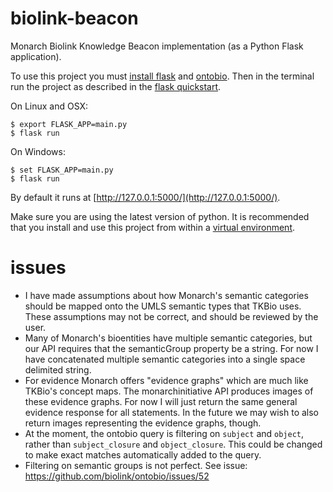 # biolink-beacon #

Monarch Biolink Knowledge Beacon implementation (as a Python Flask application).

To use this project you must [install flask](http://flask.pocoo.org/docs/0.12/installation/#installation) and [ontobio](http://ontobio.readthedocs.io/en/latest/installation.html). Then in the terminal run the project as described in the [flask quickstart](http://flask.pocoo.org/docs/0.12/quickstart/).

On Linux and OSX:

```shell
$ export FLASK_APP=main.py
$ flask run
```

On Windows:

```shell
$ set FLASK_APP=main.py
$ flask run
```

By default it runs at [http://127.0.0.1:5000/](http://127.0.0.1:5000/).

Make sure you are using the latest version of python. It is recommended that you install and use this project from within a [virtual environment](http://python-guide-pt-br.readthedocs.io/en/latest/dev/virtualenvs/).

# issues
- I have made assumptions about how Monarch's semantic categories should be mapped onto the UMLS semantic types that TKBio uses. These assumptions may not be correct, and should be reviewed by the user.
- Many of Monarch's bioentities have multiple semantic categories, but our API requires that the semanticGroup property be a string. For now I have concatenated multiple semantic categories into a single space delimited string.
- For evidence Monarch offers "evidence graphs" which are much like TKBio's concept maps. The monarchinitiative API produces images of these evidence graphs. For now I will just return the same general evidence response for all statements. In the future we may wish to also return images representing the evidence graphs, though.
- At the moment, the ontobio query is filtering on `subject` and `object`, rather than `subject_closure` and `object_closure`. This could be changed to make exact matches automatically added to the query.
- Filtering on semantic groups is not perfect. See issue: https://github.com/biolink/ontobio/issues/52
